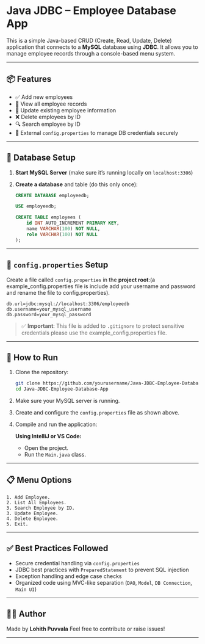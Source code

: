 
# Java JDBC – Employee Database App

This is a simple Java-based CRUD (Create, Read, Update, Delete) application that connects to a **MySQL** database using **JDBC**. It allows you to manage employee records through a console-based menu system.

---

## 📦 Features

* ✅ Add new employees
* 📄 View all employee records
* 🔁 Update existing employee information
* ❌ Delete employees by ID
* 🔍 Search employee by ID
* 💾 External `config.properties` to manage DB credentials securely


---

## 🔧 Database Setup

1. **Start MySQL Server** (make sure it’s running locally on `localhost:3306`)
2. **Create a database** and table (do this only once):

   ```sql
   CREATE DATABASE employeedb;

   USE employeedb;

   CREATE TABLE employees (
       id INT AUTO_INCREMENT PRIMARY KEY,
       name VARCHAR(100) NOT NULL,
       role VARCHAR(100) NOT NULL
   );
   ```

---

## 🔐 `config.properties` Setup

Create a file called `config.properties` in the **project root**:(a example_config.properties file is include add your username and password and rename the file to config.properties).

```properties
db.url=jdbc:mysql://localhost:3306/employeedb
db.username=your_mysql_username
db.password=your_mysql_password
```

> ✅ **Important**: This file is added to `.gitignore` to protect sensitive credentials please use the example_config.properties file.


---

## 🚀 How to Run

1. Clone the repository:

   ```bash
   git clone https://github.com/yourusername/Java-JDBC-Employee-Database-App.git
   cd Java-JDBC-Employee-Database-App
   ```

2. Make sure your MySQL server is running.

3. Create and configure the `config.properties` file as shown above.

4. Compile and run the application:

   **Using IntelliJ or VS Code:**

    * Open the project.
    * Run the `Main.java` class.



---

## 📋 Menu Options

```
1. Add Employee.
2. List All Employees.
3. Search Employee by ID.
3. Update Employee.
4. Delete Employee.
5. Exit.
```

---

## ✅ Best Practices Followed

* Secure credential handling via `config.properties`
* JDBC best practices with `PreparedStatement` to prevent SQL injection
* Exception handling and edge case checks
* Organized code using MVC-like separation (`DAO`, `Model`, `DB Connection`, `Main UI`)

---

## 👨‍💻 Author

Made by **Lohith Puvvala**
Feel free to contribute or raise issues!

---